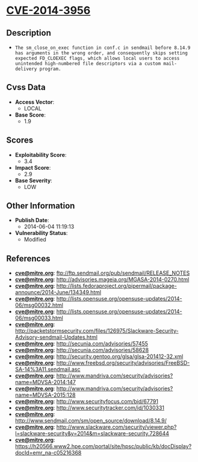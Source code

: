 
# [CVE-2014-3956](ftp://ftp.sendmail.org/pub/sendmail/RELEASE_NOTES)

## Description

- `The sm_close_on_exec function in conf.c in sendmail before 8.14.9 has arguments in the wrong order, and consequently skips setting expected FD_CLOEXEC flags, which allows local users to access unintended high-numbered file descriptors via a custom mail-delivery program.`

## Cvss Data

- **Access Vector**:
  - LOCAL
- **Base Score**:
  - 1.9

## Scores

- **Exploitability Score**:
  - 3.4
- **Impact Score**:
  - 2.9
- **Base Severity**:
  - LOW

## Other Information

- **Publish Date**:
  - 2014-06-04 11:19:13
- **Vulnerability Status**:
  - Modified

## References

- **cve@mitre.org**: ftp://ftp.sendmail.org/pub/sendmail/RELEASE_NOTES
- **cve@mitre.org**: http://advisories.mageia.org/MGASA-2014-0270.html
- **cve@mitre.org**: http://lists.fedoraproject.org/pipermail/package-announce/2014-June/134349.html
- **cve@mitre.org**: http://lists.opensuse.org/opensuse-updates/2014-06/msg00032.html
- **cve@mitre.org**: http://lists.opensuse.org/opensuse-updates/2014-06/msg00033.html
- **cve@mitre.org**: http://packetstormsecurity.com/files/126975/Slackware-Security-Advisory-sendmail-Updates.html
- **cve@mitre.org**: http://secunia.com/advisories/57455
- **cve@mitre.org**: http://secunia.com/advisories/58628
- **cve@mitre.org**: http://security.gentoo.org/glsa/glsa-201412-32.xml
- **cve@mitre.org**: http://www.freebsd.org/security/advisories/FreeBSD-SA-14%3A11.sendmail.asc
- **cve@mitre.org**: http://www.mandriva.com/security/advisories?name=MDVSA-2014:147
- **cve@mitre.org**: http://www.mandriva.com/security/advisories?name=MDVSA-2015:128
- **cve@mitre.org**: http://www.securityfocus.com/bid/67791
- **cve@mitre.org**: http://www.securitytracker.com/id/1030331
- **cve@mitre.org**: http://www.sendmail.com/sm/open_source/download/8.14.9/
- **cve@mitre.org**: http://www.slackware.com/security/viewer.php?l=slackware-security&y=2014&m=slackware-security.728644
- **cve@mitre.org**: https://h20566.www2.hpe.com/portal/site/hpsc/public/kb/docDisplay?docId=emr_na-c05216368

